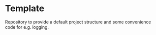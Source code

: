 # Template

Repository to provide a default project structure and some convenience code for e.g. logging.

